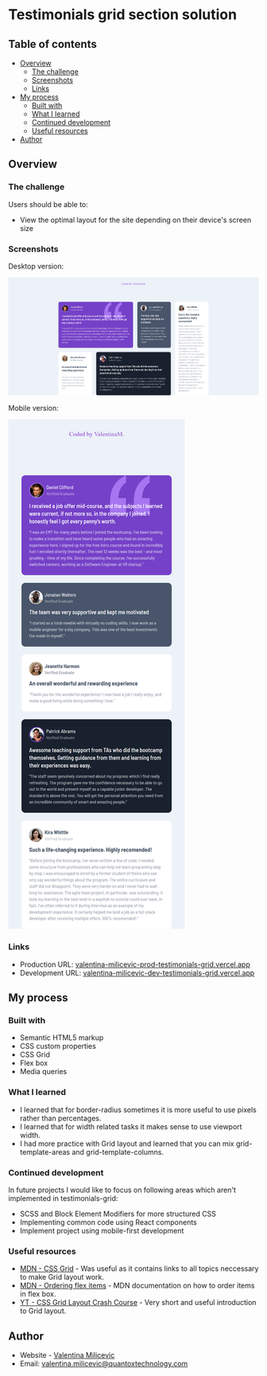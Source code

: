 # Testimonials grid section solution

## Table of contents

- [Overview](#overview)
  - [The challenge](#the-challenge)
  - [Screenshots](#screenshots)
  - [Links](#links)
- [My process](#my-process)
  - [Built with](#built-with)
  - [What I learned](#what-i-learned)
  - [Continued development](#continued-development)
  - [Useful resources](#useful-resources)
- [Author](#author)

## Overview

### The challenge

Users should be able to:

- View the optimal layout for the site depending on their device's screen size

### Screenshots

Desktop version:

![Desktop version](./images/screenshot-desktop.png)

Mobile version:

![Mobile version](./images/screenshot-mobile.png)

### Links

- Production URL: [valentina-milicevic-prod-testimonials-grid.vercel.app](http://valentina-milicevic-prod-testimonials-grid.vercel.app)
- Development URL: [valentina-milicevic-dev-testimonials-grid.vercel.app](http://valentina-milicevic-dev-testimonials-grid.vercel.app)

## My process

### Built with

- Semantic HTML5 markup
- CSS custom properties
- CSS Grid
- Flex box
- Media queries

### What I learned

- I learned that for border-radius sometimes it is more useful to use pixels rather than percentages.
- I learned that for width related tasks it makes sense to use viewport width.
- I had more practice with Grid layout and learned that you can mix grid-template-areas and grid-template-columns.

### Continued development

In future projects I would like to focus on following areas which aren't implemented in testimonials-grid:
- SCSS and Block Element Modifiers for more structured CSS
- Implementing common code using React components 
- Implement project using mobile-first development

### Useful resources

- [MDN - CSS Grid](https://developer.mozilla.org/en-US/docs/Web/CSS/CSS_Grid_Layout) - Was useful as it contains links to all topics neccessary to make Grid layout work.
- [MDN - Ordering flex items](https://developer.mozilla.org/en-US/docs/Web/CSS/CSS_Flexible_Box_Layout/Ordering_Flex_Items) - MDN documentation on how to order items in flex box.
- [YT - CSS Grid Layout Crash Course](https://www.youtube.com/watch?v=jV8B24rSN5o) - Very short and useful introduction to Grid layout.

## Author

- Website - [Valentina Milicevic](https://github.com/vanjamilicevic)
- Email: valentina.milicevic@quantoxtechnology.com
